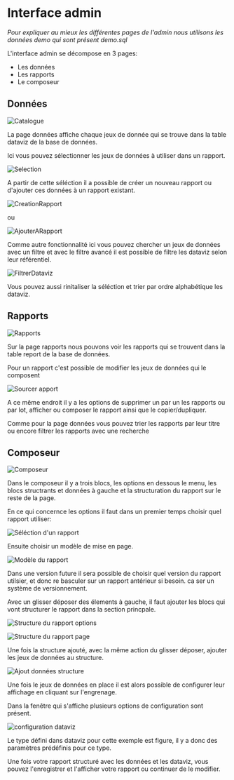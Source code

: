 # Interface admin

*Pour expliquer au mieux les différentes pages de l'admin nous utilisons les données demo qui sont présent demo.sql*

L'interface admin se décompose en 3 pages:

* Les données
* Les rapports
* Le composeur


## Données

![Catalogue](img/catalogue.png "Catalogue")

La page données affiche chaque jeux de donnée qui se trouve dans la table dataviz de la base de données.

Ici vous pouvez sélectionner les jeux de données à utiliser dans un rapport.

![Selection](img/selection.png "Séléction")

A partir de cette séléction il a possible de créer un nouveau rapport ou d'ajouter ces données à un rapport existant.

![CreationRapport](img/creation_rapport.png "Création d'un rapport")

ou

![AjouterARapport](img/ajouter_rapport.png "Ajouter à un rapport")

Comme autre fonctionnalité ici vous pouvez chercher un jeux de données avec un filtre et avec le filtre avancé il est possible de filtre les dataviz selon leur référentiel.

![FiltrerDataviz](img/filtre_avance_dataviz.png "Filtre avancé des dataviz")

Vous pouvez aussi rinitaliser la séléction et trier par ordre alphabétique les dataviz.


## Rapports

![Rapports](img/rapport.png "Rapports")

Sur la page rapports nous pouvons voir les rapports qui se trouvent dans la table report de la base de données. 

Pour un rapport c'est possible de modifier les jeux de données qui le composent

![Sourcer apport](img/sourcer_rapport.png "Sourcer les données")

A ce même endroit il y a les options de supprimer un par un les rapports ou par lot, afficher ou composer le rapport ainsi que le copier/dupliquer.

Comme pour la page données vous pouvez trier les rapports par leur titre ou encore filtrer les rapports avec une recherche

## Composeur

![Composeur](img/composeur.png "Composeur")

Dans le composeur il y a trois blocs, les options en dessous le menu, les blocs structrants et données à gauche et la structuration du rapport sur le reste de la page. 

En ce qui concernce les options il faut dans un premier temps choisir quel rapport utiliser:

![Séléction d'un rapport](img/selection_rapport.png "Séléction d'un rapport")

Ensuite choisir un modèle de mise en page.

![Modèle du rapport](img/modele_rapport.png "Séléction d'un modeèle de mise en page")

Dans une version future il sera possible de choisir quel version du rapport utilsier, et donc re basculer sur un rapport antérieur si besoin. ca ser un système de versionnement.

Avec un glisser déposer des élements à gauche, il faut ajouter les blocs qui vont structurer le rapport dans la section princpale.

![Structure du rapport options](img/structure1_rapport.png "Structure du rapport options")

![Structure du rapport page](img/structure2_rapport.png "Structure du rapport page")

Une fois la structure ajouté, avec la même action du glisser déposer, ajouter les jeux de données au structure.

![Ajout données structure](img/donnees_rapport.png "Ajout des données à la structure")

Une fois le jeux de données en place il est alors possible de configurer leur affichage en cliquant sur l'engrenage.

Dans la fenêtre qui s'affiche plusieurs options de configuration sont présent. 

![configuration dataviz](img/config_dataviz.png "Ajout des données à la structure")

Le type défini dans dataviz pour cette exemple est figure, il y a donc des paramètres prédéfinis pour ce type.

Une fois votre rapport structuré avec les données et les dataviz, vous pouvez l'enregistrer et l'afficher votre rapport ou continuer de le modifier.
